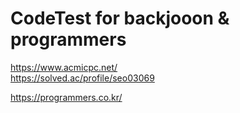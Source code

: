 # CodeTest for backjooon & programmers

https://www.acmicpc.net/  
https://solved.ac/profile/seo03069  

https://programmers.co.kr/
